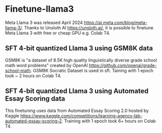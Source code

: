 # Finetune-llama3

Meta Llama 3 was released April 2024 https://ai.meta.com/blog/meta-llama-3/. Thanks to Unsloth AI https://unsloth.ai/, it is possible to finetune Meta Llama 3 with free or cheap GPU e.g. Colab T4.

## SFT 4-bit quantized Llama 3 using GSM8K data
GSM8K is "a dataset of 8.5K high quality linguistically diverse grade school math word problems" created by OpenAI https://github.com/openai/grade-school-math. 
GSM8K Socratic Dataset is used in sft.
Taining with 1 epoch took ~ 2 hours on Colab T4.


## SFT 4-bit quantized Llama 3 using Automated Essay Scoring data 
This finetuning uses data from Automated Essay Scoring 2.0 hosted by Kaggle https://www.kaggle.com/competitions/learning-agency-lab-automated-essay-scoring-2.
Training with 1 epoch took 6+ hours on Colab T4.





